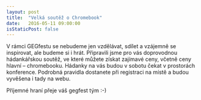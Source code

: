 ```yaml
---
layout: post
title:  "Velká soutěž o Chromebook"
date:   2016-05-11 09:00:00
isStaticPost: false
---
```


V rámci GEGfestu se nebudeme jen vzdělávat, sdílet a vzájemně se inspirovat, ale budeme si i hrát. Připravili jsme pro vás doprovodnou hádankářskou soutěž, ve které můžete získat zajímavé ceny, včetně ceny hlavní – chromebooku. Hádanky na vás budou v sobotu čekat v prostorách konference. Podrobná pravidla dostanete při registraci na místě a budou vyvěšena i tady na webu. 

Příjemné hraní přeje váš gegfest tým :-)